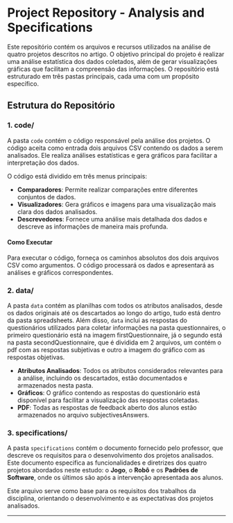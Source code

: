 # Project Repository - Analysis and Specifications

Este repositório contém os arquivos e recursos utilizados na análise de quatro projetos descritos no artigo. O objetivo principal do projeto é realizar uma análise estatística dos dados coletados, além de gerar visualizações gráficas que facilitam a compreensão das informações. O repositório está estruturado em três pastas principais, cada uma com um propósito específico.

## Estrutura do Repositório

### 1. **code/**
A pasta `code` contém o código responsável pela análise dos projetos. O código aceita como entrada dois arquivos CSV contendo os dados a serem analisados. Ele realiza análises estatísticas e gera gráficos para facilitar a interpretação dos dados.

O código está dividido em três menus principais:
- **Comparadores**: Permite realizar comparações entre diferentes conjuntos de dados.
- **Visualizadores**: Gera gráficos e imagens para uma visualização mais clara dos dados analisados.
- **Descrevedores**: Fornece uma análise mais detalhada dos dados e descreve as informações de maneira mais profunda.

#### Como Executar
Para executar o código, forneça os caminhos absolutos dos dois arquivos CSV como argumentos. O código processará os dados e apresentará as análises e gráficos correspondentes.

### 2. **data/**
A pasta `data` contém as planilhas com todos os atributos analisados, desde os dados originais até os descartados ao longo do artigo, tudo está dentro da pasta spreadsheets. Além disso, `data` inclui as respostas do questionários utilizados para coletar informações na pasta questionnaires, o primeiro questionário está na imagem firstQuestionnaire, já o segundo está na pasta secondQuestionnaire, que é dividida em 2 arquivos, um contém o pdf com as respostas subjetivas e outro a imagem do gráfico com as respostas objetivas.

- **Atributos Analisados**: Todos os atributos considerados relevantes para a análise, incluindo os descartados, estão documentados e armazenados nesta pasta.
- **Gráficos**: O gráfico contendo as respostas do questionário está disponível para facilitar a visualização das respostas coletadas.
- **PDF**: Todas as respostas de feedback aberto dos alunos estão armazenados no arquivo subjectivesAnswers.

### 3. **specifications/**
A pasta `specifications` contém o documento fornecido pelo professor, que descreve os requisitos para o desenvolvimento dos projetos analisados. Este documento especifica as funcionalidades e diretrizes dos quatro projetos abordados neste estudo: o **Jogo**, o **Robô** e os **Padrões de Software**, onde os últimos são após a intervenção apresentada aos alunos.

Este arquivo serve como base para os requisitos dos trabalhos da disciplina, orientando o desenvolvimento e as expectativas dos projetos analisados.

---
